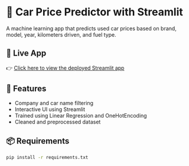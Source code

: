 # 🚗 Car Price Predictor with Streamlit

A machine learning app that predicts used car prices based on brand, model, year, kilometers driven, and fuel type.

## 🔗 Live App

👉 [Click here to view the deployed Streamlit app](carpricepredictor-hem.streamlit.app)

## 🧠 Features

- Company and car name filtering
- Interactive UI using Streamlit
- Trained using Linear Regression and OneHotEncoding
- Cleaned and preprocessed dataset

## 📦 Requirements

```bash
pip install -r requirements.txt

